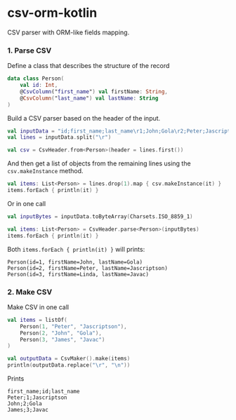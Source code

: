 # csv-orm-kotlin
CSV parser with ORM-like fields mapping.

### 1. Parse CSV

Define a class that describes the structure of the record
```kotlin
data class Person(
    val id: Int,
    @CsvColumn("first_name") val firstName: String,
    @CsvColumn("last_name") val lastName: String
)
```

Build a CSV parser based on the header of the input.
```kotlin
val inputData = "id;first_name;last_name\r1;John;Gola\r2;Peter;Jascriptson\r3;Linda;Javac"
val lines = inputData.split("\r")

val csv = CsvHeader.from<Person>(header = lines.first())
```

And then get a list of objects from the remaining lines using the `csv.makeInstance` method.
```kotlin
val items: List<Person> = lines.drop(1).map { csv.makeInstance(it) }
items.forEach { println(it) }
```

Or in one call
```kotlin
val inputBytes = inputData.toByteArray(Charsets.ISO_8859_1)

val items: List<Person> = CsvHeader.parse<Person>(inputBytes)
items.forEach { println(it) }
```

Both `items.forEach { println(it) }` will prints:
```
Person(id=1, firstName=John, lastName=Gola)
Person(id=2, firstName=Peter, lastName=Jascriptson)
Person(id=3, firstName=Linda, lastName=Javac)
```

### 2. Make CSV

Make CSV in one call
```kotlin
val items = listOf(
    Person(1, "Peter", "Jascriptson"),
    Person(2, "John", "Gola"),
    Person(3, "James", "Javac")
)

val outputData = CsvMaker().make(items)
println(outputData.replace("\r", "\n"))
```
Prints
```
first_name;id;last_name
Peter;1;Jascriptson
John;2;Gola
James;3;Javac
```

